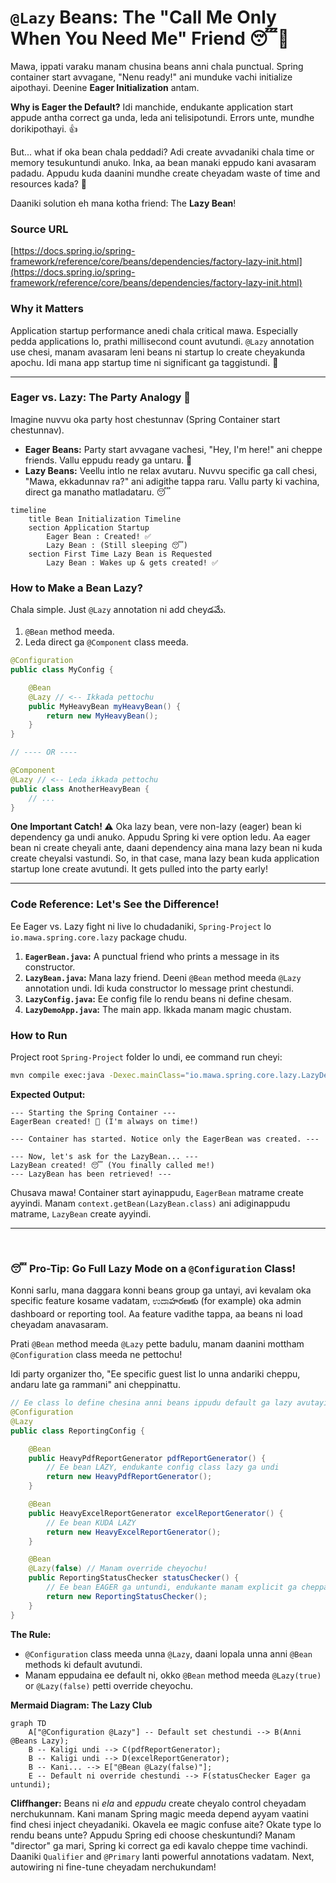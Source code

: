 # `@Lazy` Beans: The "Call Me Only When You Need Me" Friend 😴🤙

Mawa, ippati varaku manam chusina beans anni chala punctual. Spring container start avvagane, "Nenu ready!" ani munduke vachi initialize aipothayi. Deenine **Eager Initialization** antam.

**Why is Eager the Default?**
Idi manchide, endukante application start appude antha correct ga unda, leda ani telisipotundi. Errors unte, mundhe dorikipothayi. 👍

But... what if oka bean chala peddadi? Adi create avvadaniki chala time or memory tesukuntundi anuko. Inka, aa bean manaki eppudo kani avasaram padadu. Appudu kuda daanini mundhe create cheyadam waste of time and resources kada? 🤔

Daaniki solution eh mana kotha friend: The **Lazy Bean**!

### Source URL
[https://docs.spring.io/spring-framework/reference/core/beans/dependencies/factory-lazy-init.html](https://docs.spring.io/spring-framework/reference/core/beans/dependencies/factory-lazy-init.html)

### Why it Matters
Application startup performance anedi chala critical mawa. Especially pedda applications lo, prathi millisecond count avutundi. `@Lazy` annotation use chesi, manam avasaram leni beans ni startup lo create cheyakunda apochu. Idi mana app startup time ni significant ga taggistundi. 🚀

---

### Eager vs. Lazy: The Party Analogy 🎉

Imagine nuvvu oka party host chestunnav (Spring Container start chestunnav).
*   **Eager Beans:** Party start avvagane vachesi, "Hey, I'm here!" ani cheppe friends. Vallu eppudu ready ga untaru. 🥳
*   **Lazy Beans:** Veellu intlo ne relax avutaru. Nuvvu specific ga call chesi, "Mawa, ekkadunnav ra?" ani adigithe tappa raru. Vallu party ki vachina, direct ga manatho matladataru. 😴

```mermaid
timeline
    title Bean Initialization Timeline
    section Application Startup
        Eager Bean : Created! ✅
        Lazy Bean : (Still sleeping 😴)
    section First Time Lazy Bean is Requested
        Lazy Bean : Wakes up & gets created! ✅
```

### How to Make a Bean Lazy?
Chala simple. Just `@Lazy` annotation ni add cheyడమే.
1.  `@Bean` method meeda.
2.  Leda direct ga `@Component` class meeda.

```java
@Configuration
public class MyConfig {

    @Bean
    @Lazy // <-- Ikkada pettochu
    public MyHeavyBean myHeavyBean() {
        return new MyHeavyBean();
    }
}

// ---- OR ----

@Component
@Lazy // <-- Leda ikkada pettochu
public class AnotherHeavyBean {
    // ...
}
```

**One Important Catch! ⚠️**
Oka lazy bean, vere non-lazy (eager) bean ki dependency ga undi anuko. Appudu Spring ki vere option ledu. Aa eager bean ni create cheyali ante, daani dependency aina mana lazy bean ni kuda create cheyalsi vastundi. So, in that case, mana lazy bean kuda application startup lone create avutundi. It gets pulled into the party early!

---

### Code Reference: Let's See the Difference!
Ee Eager vs. Lazy fight ni live lo chudadaniki, `Spring-Project` lo `io.mawa.spring.core.lazy` package chudu.

1.  **`EagerBean.java`:** A punctual friend who prints a message in its constructor.
2.  **`LazyBean.java`:** Mana lazy friend. Deeni `@Bean` method meeda `@Lazy` annotation undi. Idi kuda constructor lo message print chestundi.
3.  **`LazyConfig.java`:** Ee config file lo rendu beans ni define chesam.
4.  **`LazyDemoApp.java`:** The main app. Ikkada manam magic chustam.

### How to Run
Project root `Spring-Project` folder lo undi, ee command run cheyi:
```bash
mvn compile exec:java -Dexec.mainClass="io.mawa.spring.core.lazy.LazyDemoApp"
```
**Expected Output:**
```
--- Starting the Spring Container ---
EagerBean created! 🎉 (I'm always on time!)

--- Container has started. Notice only the EagerBean was created. ---

--- Now, let's ask for the LazyBean... ---
LazyBean created! 😴 (You finally called me!)
--- LazyBean has been retrieved! ---
```
Chusava mawa! Container start ayinappudu, `EagerBean` matrame create ayyindi. Manam `context.getBean(LazyBean.class)` ani adiginappudu matrame, `LazyBean` create ayyindi.

---
<br>

### 😴 Pro-Tip: Go Full Lazy Mode on a `@Configuration` Class!

Konni sarlu, mana daggara konni beans group ga untayi, avi kevalam oka specific feature kosame vadatam, ಉದಾహరణకు (for example) oka admin dashboard or reporting tool. Aa feature vadithe tappa, aa beans ni load cheyadam anavasaram.

Prati `@Bean` method meeda `@Lazy` pette badulu, manam daanini mottham `@Configuration` class meeda ne pettochu!

Idi party organizer tho, "Ee specific guest list lo unna andariki cheppu, andaru late ga rammani" ani cheppinattu.

```java
// Ee class lo define chesina anni beans ippudu default ga lazy avutayi!
@Configuration
@Lazy
public class ReportingConfig {

    @Bean
    public HeavyPdfReportGenerator pdfReportGenerator() {
        // Ee bean LAZY, endukante config class lazy ga undi
        return new HeavyPdfReportGenerator();
    }

    @Bean
    public HeavyExcelReportGenerator excelReportGenerator() {
        // Ee bean KUDA LAZY
        return new HeavyExcelReportGenerator();
    }

    @Bean
    @Lazy(false) // Manam override cheyochu!
    public ReportingStatusChecker statusChecker() {
        // Ee bean EAGER ga untundi, endukante manam explicit ga cheppam.
        return new ReportingStatusChecker();
    }
}
```

**The Rule:**
*   `@Configuration` class meeda unna `@Lazy`, daani lopala unna anni `@Bean` methods ki default avutundi.
*   Manam eppudaina ee default ni, okko `@Bean` method meeda `@Lazy(true)` or `@Lazy(false)` petti override cheyochu.

**Mermaid Diagram: The Lazy Club**
```mermaid
graph TD
    A["@Configuration @Lazy"] -- Default set chestundi --> B(Anni @Beans Lazy);
    B -- Kaligi undi --> C(pdfReportGenerator);
    B -- Kaligi undi --> D(excelReportGenerator);
    B -- Kani... --> E["@Bean @Lazy(false)"];
    E -- Default ni override chestundi --> F(statusChecker Eager ga untundi);
```

**Cliffhanger:**
Beans ni *ela* and *eppudu* create cheyalo control cheyadam nerchukunnam. Kani manam Spring magic meeda depend ayyam vaatini find chesi inject cheyadaniki. Okavela ee magic confuse aite? Okate type lo rendu beans unte? Appudu Spring edi choose cheskuntundi? Manam "director" ga mari, Spring ki correct ga edi kavalo cheppe time vachindi. Daaniki `Qualifier` and `@Primary` lanti powerful annotations vadatam. Next, autowiring ni fine-tune cheyadam nerchukundam!
